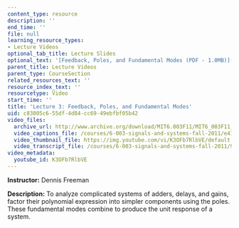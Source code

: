 ```yaml
---
content_type: resource
description: ''
end_time: ''
file: null
learning_resource_types:
- Lecture Videos
optional_tab_title: Lecture Slides
optional_text: '[Feedback, Poles, and Fundamental Modes (PDF - 1.0MB)](resources/mit6_003f11_lec03)'
parent_title: Lecture Videos
parent_type: CourseSection
related_resources_text: ''
resource_index_text: ''
resourcetype: Video
start_time: ''
title: 'Lecture 3: Feedback, Poles, and Fundamental Modes'
uid: c83805c6-55df-4d84-cc69-49ebfbf05b42
video_files:
  archive_url: http://www.archive.org/download/MIT6.003F11/MIT6_003F11_lec03_300k.mp4
  video_captions_file: /courses/6-003-signals-and-systems-fall-2011/e414461b8483533abf1445a2188a4ef4_K3OFb7RlbVE.vtt
  video_thumbnail_file: https://img.youtube.com/vi/K3OFb7RlbVE/default.jpg
  video_transcript_file: /courses/6-003-signals-and-systems-fall-2011/95b30078bb96eaee3912cd77529068e5_K3OFb7RlbVE.pdf
video_metadata:
  youtube_id: K3OFb7RlbVE
---
```


**Instructor:** Dennis Freeman

**Description:** To analyze complicated systems of adders, delays, and gains, factor their polynomial expression into simpler components using the poles. These fundamental modes combine to produce the unit response of a system.